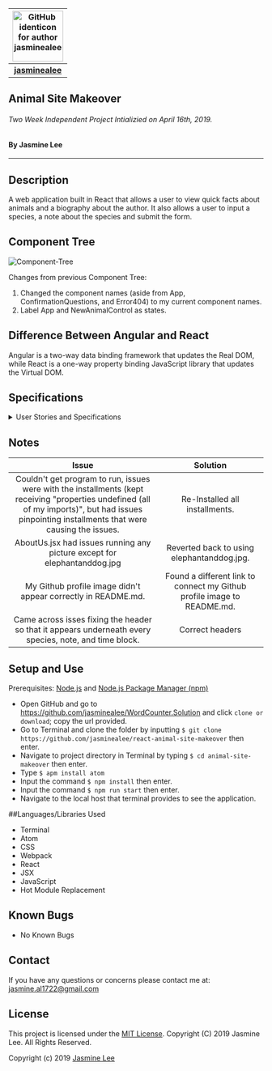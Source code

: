|<img src="https://github.com/identicons/jasminealee.png" width=100 alt="GitHub identicon for author jasminealee">|
|:-----:|
| [**jasminealee**](https://github.com/jasminealee ) |


## Animal Site Makeover

###### Two Week Independent Project Intializied on April 16th, 2019.

#### By Jasmine Lee
----------

## Description
A web application built in React that allows a user to view quick facts about animals and a biography about the author. It also allows a user to input a species, a note about the species and submit the form.

## Component Tree
![Component-Tree](/images/component-tree.png)

Changes from previous Component Tree:
<ol>
  <li>Changed the component names (aside from App, ConfirmationQuestions, and Error404) to my current component names.</li>
  <li>Label App and NewAnimalControl as states.</li>
</ol>
  
## Difference Between Angular and React
Angular is a two-way data binding framework that updates the Real DOM, while React is a one-way property binding JavaScript library that updates the Virtual DOM.

## Specifications

<details>
<summary>User Stories and Specifications</summary>

<table>
  <tr>
    <th> Scenario 01 </th><th></th>
  </tr>
  <tr>
    <td> Behavior </td>
    <td>User views the welcome page.</td>
  </tr>
  <tr>
    <td> Input </td>
    <td>User Clicks "Home"</td>
  </tr>
  <tr>
    <td> Output </td>
    <td>User sees a list of all species notes that were inutted and the time they were created, in blocks.</td>
  </tr>
</table>

<table>  
  <tr>
    <th> Scenario 02 </th><th></th>
  </tr>
  <tr>
    <td> Behavior </td>
    <td>User views the biography about the author.</td>
  </tr>
  <tr>
    <td> Input </td>
    <td>User Clicks "About"</td>
  </tr>
  <tr>
    <td> Output </td>
    <td>User sees a picture and information about the author.</td>
  </tr>
</table>  

<table>  
  <tr>
    <th> Scenario 04 </th><th></th>
  </tr>
  <tr>
    <td> Behavior </td>
    <td>User views written blogs about animals.</td>
  </tr>
  <tr>
    <td> Input </td>
    <td>User Clicks "Blogs"</td>
  </tr>
  <tr>
    <td> Output </td>
    <td>User sees a list of blogs about animals.</td>
  </tr>
</table>  

<table>  
  <tr>
    <th> Scenario 05 </th><th></th>
  </tr>
  <tr>
    <td> Behavior </td>
    <td>I want to be able to view written blogs about animals.</td>
  </tr>
  <tr>
    <td> Input </td>
    <td>User Clicks "Blogs"</td>
  </tr>
  <tr>
    <td> Output </td>
    <td>User can see a list of blogs about animals.</td>
  </tr>
</table>  

<table>  
  <tr>
    <th> Scenario 07 </th><th></th>
  </tr>
  <tr>
    <td> Behavior </td>
    <td>User inputs a fact about an animal.</td>
  </tr>
  <tr>
    <td> Input </td>
    <td> On the "Animals" page, the user Clicks "Create ", inputs information, and then clicks "submit".</td>
  </tr>
  <tr>
    <td> Output </td>
    <td>Once submitted, the new information automatically appears on the webpage.</td>
  </tr>
</table>    
</details>

## Notes

| Issue | Solution |
|:-------:|:-----:|
|Couldn't get program to run, issues were with the installments (kept receiving "properties undefined (all of my imports)", but had issues pinpointing installments that were causing the issues. | Re-Installed all installments. |
|AboutUs.jsx had issues running any picture except for elephantanddog.jpg | Reverted back to using elephantanddog.jpg.|
|My Github profile image didn't appear correctly in README.md. | Found a different link to connect my Github profile image to README.md. |
|Came across isses fixing the header so that it appears underneath every species, note, and time block. | Correct headers | Headers are correct |


## Setup and Use
Prerequisites: [Node.js](https://nodejs.org/en/) and [Node.js Package Manager (npm)](https://www.npmjs.com/)

* Open GitHub and go to https://github.com/jasminealee/WordCounter.Solution and click `clone or download`; copy the url provided.
* Go to Terminal and clone the folder by inputting `$ git clone https://github.com/jasminealee/react-animal-site-makeover` then enter.
* Navigate to project directory in Terminal by typing `$ cd animal-site-makeover` then enter.
* Type `$ apm install atom`
* Input the command `$ npm install` then enter.
* Input the command `$ npm run start` then enter.
* Navigate to the local host that terminal provides to see the application.

##Languages/Libraries Used
* Terminal
* Atom
* CSS
* Webpack
* React
* JSX
* JavaScript
* Hot Module Replacement

## Known Bugs

* No Known Bugs

## Contact
If you have any questions or concerns please contact me at: [jasmine.al1722@gmail.com](mailto:jasmine.al1722@gmail.com)

## License
This project is licensed under the [MIT License](https://opensource.org/licenses/MIT). Copyright (C) 2019 Jasmine Lee. All Rights Reserved.

Copyright (c) 2019 [Jasmine Lee](https://github.com/jasminealee)
